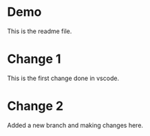 # Demo

This is the readme file.

# Change 1

This is the first change done in vscode.

# Change 2

Added a new branch and making changes here.
